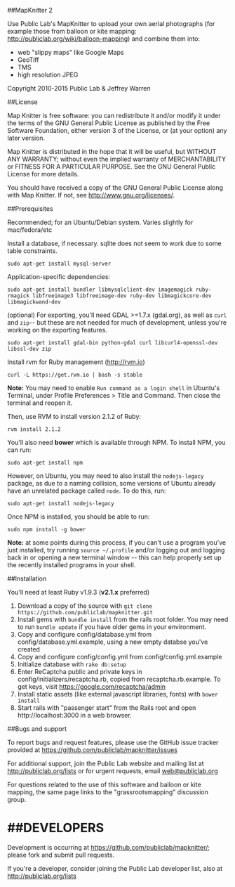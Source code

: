 ##MapKnitter 2

Use Public Lab's MapKnitter to upload your own aerial photographs (for example those from balloon or kite mapping: http://publiclab.org/wiki/balloon-mapping) and combine them into:

* web "slippy maps" like Google Maps
* GeoTiff
* TMS
* high resolution JPEG

Copyright 2010-2015 Public Lab & Jeffrey Warren

##License

Map Knitter is free software: you can redistribute it and/or modify
it under the terms of the GNU General Public License as published by
the Free Software Foundation, either version 3 of the License, or
(at your option) any later version.

Map Knitter is distributed in the hope that it will be useful,
but WITHOUT ANY WARRANTY; without even the implied warranty of
MERCHANTABILITY or FITNESS FOR A PARTICULAR PURPOSE.  See the
GNU General Public License for more details.

You should have received a copy of the GNU General Public License
along with Map Knitter.  If not, see <http://www.gnu.org/licenses/>.

##Prerequisites

Recommended; for an Ubuntu/Debian system. Varies slightly for mac/fedora/etc

Install a database, if necessary. sqlite does not seem to work due to some table constraints.

`sudo apt-get install mysql-server`

Application-specific dependencies:

`sudo apt-get install bundler libmysqlclient-dev imagemagick ruby-rmagick libfreeimage3 libfreeimage-dev ruby-dev libmagickcore-dev libmagickwand-dev`

(optional) For exporting, you'll need GDAL >=1.7.x (gdal.org), as well as `curl` and `zip`-- but these are not needed for much of development, unless you're working on the exporting features. 

`sudo apt-get install gdal-bin python-gdal curl libcurl4-openssl-dev libssl-dev zip`

Install rvm for Ruby management (http://rvm.io)

`curl -L https://get.rvm.io | bash -s stable`

**Note:** You may need to enable `Run command as a login shell` in Ubuntu's Terminal, under Profile Preferences > Title and Command. Then close the terminal and reopen it.

Then, use RVM to install version 2.1.2 of Ruby:

`rvm install 2.1.2`

You'll also need **bower** which is available through NPM. To install NPM, you can run:

`sudo apt-get install npm`

However, on Ubuntu, you may need to also install the `nodejs-legacy` package, as due to a naming collision, some versions of Ubuntu already have an unrelated package called `node`. To do this, run:

`sudo apt-get install nodejs-legacy`

Once NPM is installed, you should be able to run:

`sudo npm install -g bower`

**Note:** at some points during this process, if you can't use a program you've just installed, try running `source ~/.profile` and/or logging out and logging back in or opening a new terminal window -- this can help properly set up the recently installed programs in your shell. 

##Installation

You'll need at least Ruby v1.9.3 (**v2.1.x** preferred)

1. Download a copy of the source with `git clone https://github.com/publiclab/mapknitter.git` 
2. Install gems with `bundle install` from the rails root folder. You may need to run `bundle update` if you have older gems in your environment.
3. Copy and configure config/database.yml from config/database.yml.example, using a new empty databse you've created
4. Copy and configure config/config.yml from config/config.yml.example
5. Initialize database with `rake db:setup`
6. Enter ReCaptcha public and private keys in config/initializers/recaptcha.rb, copied from recaptcha.rb.example. To get keys, visit https://google.com/recaptcha/admin
7. Install static assets (like external javascript libraries, fonts) with `bower install` 
8. Start rails with "passenger start" from the Rails root and open http://localhost:3000 in a web browser.

##Bugs and support

To report bugs and request features, please use the GitHub issue tracker provided at https://github.com/publiclab/mapknitter/issues 

For additional support, join the Public Lab website and mailing list at http://publiclab.org/lists or for urgent requests, email web@publiclab.org

For questions related to the use of this software and balloon or kite mapping, the same page links to the "grassrootsmapping" discussion group. 

##DEVELOPERS
==========================

Development is occurring at https://github.com/publiclab/mapknitter/; please fork and submit pull requests.

If you're a developer, consider joining the Public Lab developer list, also at http://publiclab.org/lists 



